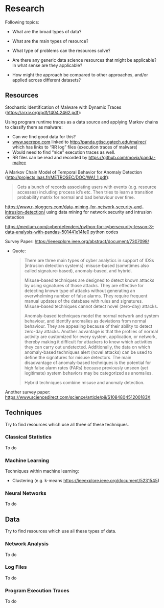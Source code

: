 # Research

Following topics:

  - What are the broad types of data?

  - What are the main types of resource?

  - What type of problems can the resources solve?

  - Are there any generic data science resources that might be applicable? In what sense are they applicable?

  - How might the approach be compared to other approaches, and/or applied across different datasets?

## Resources

Stochastic Identification of Malware with Dynamic Traces (https://arxiv.org/pdf/1404.2462.pdf):

Using program runtime traces as a data source and applying Markov chains to classify them as malware:
  -  Can we find good data for this?
  -  www.secrepo.com linked to http://panda.gtisc.gatech.edu/malrec/ which has links to “RR log” files (execution traces of malware)
  -  Would need to find “nice” execution traces as well.
  - RR files can be read and recorded by https://github.com/moyix/panda-malrec

A Markov Chain Model of Temporal Behavior for Anomaly Detection (http://projects.laas.fr/METROSEC/DOC/WA1_1.pdf):

> Gets a bunch of records associating users with events (e.g. resource accesses) including process id’s etc. Then tries to learn a transition probability matrix for normal and bad behaviour over time.

https://www.r-bloggers.com/data-mining-for-network-security-and-intrusion-detection/  using data mining for network security and intrusion detection

https://medium.com/cyberdefenders/python-for-cybersecurity-lesson-3-data-analysis-with-pandas-501441e14fe0  python codes

Survey Paper: https://ieeexplore.ieee.org/abstract/document/7307098/

  - Quote:
    > There are three main types of cyber analytics in support of IDSs [intrusion detection systems]: misuse-based (sometimes also called signature-based), anomaly-based, and hybrid.
    >
    > Misuse-based techniques are designed to detect known attacks by using signatures of those attacks. They are effective for detecting known type of attacks without generating an overwhelming number of false alarms. They require frequent manual updates of the database with rules and signatures. Misuse-based techniques cannot detect novel (zero-day) attacks.
    >
    > Anomaly-based techniques model the normal network and system behaviour, and identify anomalies as deviations from normal behaviour. They are appealing because of their ability to detect zero-day attacks. Another advantage is that the profiles of normal activity are customized for every system, application, or network, thereby making it difficult for attackers to know which activities they can carry out undetected. Additionally, the data on which anomaly-based techniques alert (novel attacks) can be used to define the signatures for misuse detectors. The main disadvantage of anomaly-based techniques is the potential for high false alarm rates (FARs) because previously unseen (yet legitimate) system behaviors may be categorized as anomalies.
    >
    > Hybrid techniques combine misuse and anomaly detection.

Another survey paper: https://www.sciencedirect.com/science/article/pii/S108480451200183X

## Techniques

Try to find resources which use all three of these techniques.

### Classical Statistics

To do

### Machine Learning

Techniques within machine learning:

  - Clustering (e.g. k-means https://ieeexplore.ieee.org/document/5231545)

### Neural Networks

To do

## Data

Try to find resources which use all these types of data.

### Network Analysis

To do

### Log Files

To do

### Program Execution Traces
To do
